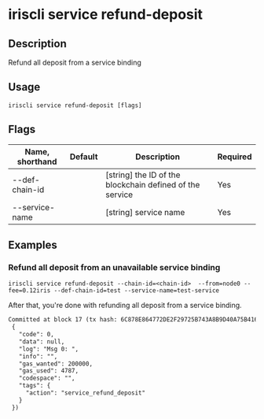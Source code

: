 # iriscli service refund-deposit 

## Description

Refund all deposit from a service binding

## Usage

```
iriscli service refund-deposit [flags]
```

## Flags

| Name, shorthand       | Default                 | Description                                                                                                                                           | Required |
| --------------------- | ----------------------- | ----------------------------------------------------------------------------------------------------------------------------------------------------- | -------- |
| --def-chain-id        |                         | [string] the ID of the blockchain defined of the service                                                                                              |  Yes     |
| --service-name        |                         |  [string] service name                                                                                                                                |  Yes     |

## Examples

### Refund all deposit from an unavailable service binding
```shell
iriscli service refund-deposit --chain-id=<chain-id>  --from=node0 --fee=0.12iris --def-chain-id=test --service-name=test-service
```

After that, you're done with refunding all deposit from a service binding.

```txt
Committed at block 17 (tx hash: 6C878E864772DE2F29725B743A8B9D40A75B41688F16C278634674653BFD1DFA, response:
 {
   "code": 0,
   "data": null,
   "log": "Msg 0: ",
   "info": "",
   "gas_wanted": 200000,
   "gas_used": 4787,
   "codespace": "",
   "tags": {
     "action": "service_refund_deposit"
   }
 })
```